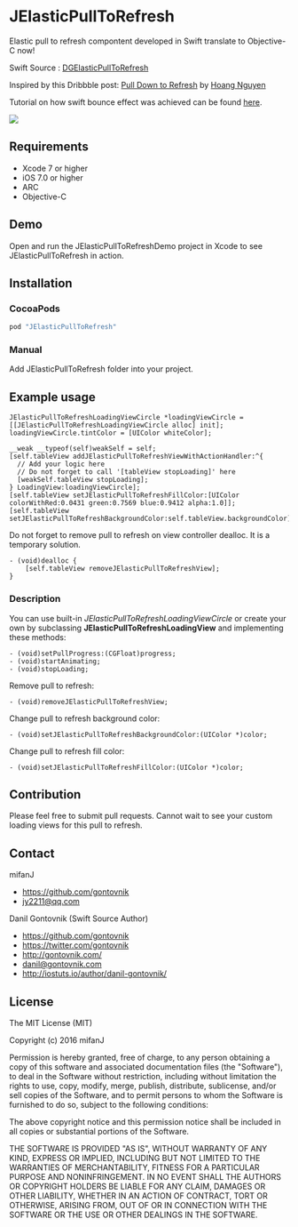 # JElasticPullToRefresh
Elastic pull to refresh compontent developed in Swift translate to Objective-C now!

Swift Source : [DGElasticPullToRefresh](https://github.com/gontovnik/DGElasticPullToRefresh)

Inspired by this Dribbble post: [Pull Down to Refresh](https://dribbble.com/shots/2232385-Pull-Down-to-Refresh) by [Hoang Nguyen](https://dribbble.com/Hoanguyen)

Tutorial on how swift bounce effect was achieved can be found [here](http://iostuts.io/2015/10/17/elastic-bounce-using-uibezierpath-and-pan-gesture/).

![](https://github.com/mifanj/JElasticPullToRefresh/blob/master/JElasticPullToRefreshPreview.gif?raw=true)

## Requirements
* Xcode 7 or higher
* iOS 7.0 or higher
* ARC
* Objective-C

## Demo

Open and run the JElasticPullToRefreshDemo project in Xcode to see JElasticPullToRefresh in action.

## Installation

### CocoaPods

``` ruby
pod "JElasticPullToRefresh"
```

### Manual

Add JElasticPullToRefresh folder into your project.

## Example usage

``` objc
JElasticPullToRefreshLoadingViewCircle *loadingViewCircle = [[JElasticPullToRefreshLoadingViewCircle alloc] init];
loadingViewCircle.tintColor = [UIColor whiteColor];

__weak __typeof(self)weakSelf = self;
[self.tableView addJElasticPullToRefreshViewWithActionHandler:^{
  // Add your logic here
  // Do not forget to call '[tableView stopLoading]' here
  [weakSelf.tableView stopLoading];
} LoadingView:loadingViewCircle];
[self.tableView setJElasticPullToRefreshFillColor:[UIColor colorWithRed:0.0431 green:0.7569 blue:0.9412 alpha:1.0]];
[self.tableView setJElasticPullToRefreshBackgroundColor:self.tableView.backgroundColor];
```

Do not forget to remove pull to refresh on view controller dealloc. It is a temporary solution.

``` objc
- (void)dealloc {
    [self.tableView removeJElasticPullToRefreshView];
}
```

### Description

You can use built-in *JElasticPullToRefreshLoadingViewCircle* or create your own by subclassing **JElasticPullToRefreshLoadingView** and implementing these methods:

``` objc
- (void)setPullProgress:(CGFloat)progress;
- (void)startAnimating;
- (void)stopLoading;
```

Remove pull to refresh:

``` objc
- (void)removeJElasticPullToRefreshView;
```

Change pull to refresh background color:

``` objc
- (void)setJElasticPullToRefreshBackgroundColor:(UIColor *)color;
```

Change pull to refresh fill color:

``` objc
- (void)setJElasticPullToRefreshFillColor:(UIColor *)color;
```

## Contribution

Please feel free to submit pull requests. Cannot wait to see your custom loading views for this pull to refresh.

## Contact

mifanJ
- https://github.com/gontovnik
- jy2211@qq.com

Danil Gontovnik (Swift Source Author)
- https://github.com/gontovnik
- https://twitter.com/gontovnik
- http://gontovnik.com/
- danil@gontovnik.com
- http://iostuts.io/author/danil-gontovnik/

## License

The MIT License (MIT)

Copyright (c) 2016 mifanJ

Permission is hereby granted, free of charge, to any person obtaining a copy
of this software and associated documentation files (the "Software"), to deal
in the Software without restriction, including without limitation the rights
to use, copy, modify, merge, publish, distribute, sublicense, and/or sell
copies of the Software, and to permit persons to whom the Software is
furnished to do so, subject to the following conditions:

The above copyright notice and this permission notice shall be included in all
copies or substantial portions of the Software.

THE SOFTWARE IS PROVIDED "AS IS", WITHOUT WARRANTY OF ANY KIND, EXPRESS OR
IMPLIED, INCLUDING BUT NOT LIMITED TO THE WARRANTIES OF MERCHANTABILITY,
FITNESS FOR A PARTICULAR PURPOSE AND NONINFRINGEMENT. IN NO EVENT SHALL THE
AUTHORS OR COPYRIGHT HOLDERS BE LIABLE FOR ANY CLAIM, DAMAGES OR OTHER
LIABILITY, WHETHER IN AN ACTION OF CONTRACT, TORT OR OTHERWISE, ARISING FROM,
OUT OF OR IN CONNECTION WITH THE SOFTWARE OR THE USE OR OTHER DEALINGS IN THE
SOFTWARE.
